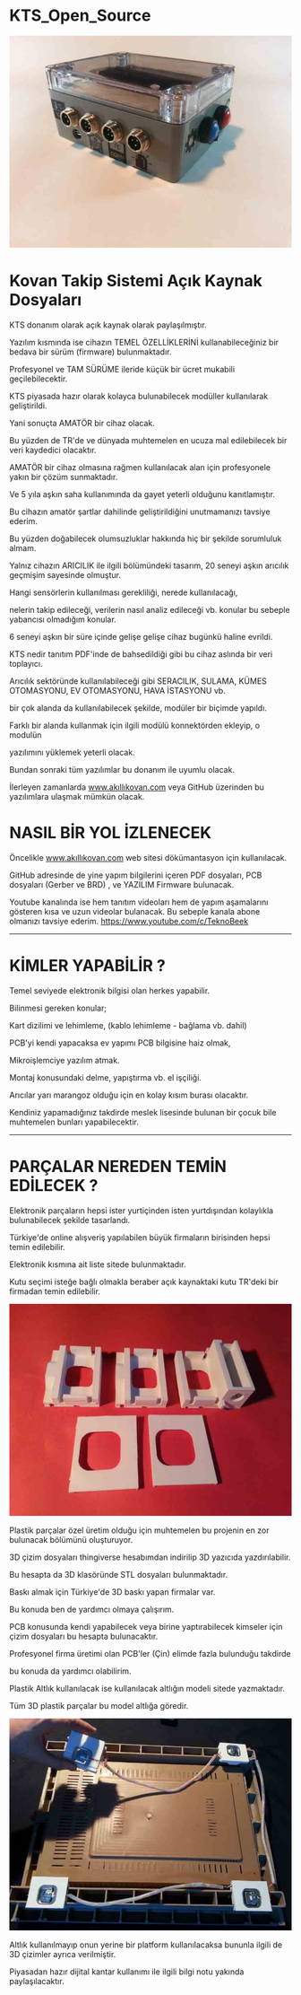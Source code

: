 # KTS_Open_Source

![alt text](https://github.com/TeknoBeek/KTS_Open_Source/blob/main/Resimler/20210129_171540.jpg)

# Kovan Takip Sistemi Açık Kaynak Dosyaları

KTS donanım olarak açık kaynak olarak paylaşılmıştır.

Yazılım kısmında ise cihazın TEMEL ÖZELLİKLERİNİ kullanabileceğiniz bir bedava bir sürüm (firmware) bulunmaktadır.

Profesyonel ve TAM SÜRÜME ileride küçük bir ücret mukabili geçilebilecektir.

KTS piyasada hazır olarak kolayca bulunabilecek modüller kullanılarak geliştirildi. 

Yani sonuçta AMATÖR bir cihaz olacak.

Bu yüzden de TR'de ve dünyada muhtemelen en ucuza mal edilebilecek bir veri kaydedici olacaktır.

AMATÖR bir cihaz olmasına rağmen kullanılacak alan için profesyonele yakın bir çözüm sunmaktadır. 

Ve 5 yıla aşkın saha kullanımında da gayet yeterli olduğunu kanıtlamıştır.

Bu cihazın amatör şartlar dahilinde geliştirildiğini unutmamanızı tavsiye ederim.

Bu yüzden doğabilecek olumsuzluklar hakkında hiç bir şekilde sorumluluk almam. 

Yalnız cihazın ARICILIK ile ilgili bölümündeki tasarım, 20 seneyi aşkın arıcılık geçmişim sayesinde olmuştur.

Hangi sensörlerin kullanılması gerekliliği, nerede kullanılacağı,

nelerin takip edileceği, verilerin nasıl analiz edileceği vb. konular bu sebeple yabancısı olmadığım konular.

6 seneyi aşkın bir süre içinde gelişe gelişe cihaz bugünkü haline evrildi.

KTS nedir tanıtım PDF'inde de bahsedildiği gibi bu cihaz aslında bir veri toplayıcı. 

Arıcılık sektöründe kullanılabileceği gibi SERACILIK, SULAMA, KÜMES OTOMASYONU, EV OTOMASYONU, HAVA İSTASYONU vb. 

bir çok alanda da kullanılabilecek şekilde, modüler bir biçimde yapıldı.

Farklı bir alanda kullanmak için ilgili modülü konnektörden ekleyip, o modulün

yazılımını yüklemek yeterli olacak.

Bundan sonraki tüm yazılımlar bu donanım ile uyumlu olacak.

İlerleyen zamanlarda www.akıllıkovan.com veya GitHub üzerinden bu yazılımlara ulaşmak mümkün olacak.

# NASIL BİR YOL İZLENECEK

Öncelikle www.akıllıkovan.com web sitesi dökümantasyon için kullanılacak.

GitHub adresinde de yine yapım bilgilerini içeren PDF dosyaları, PCB dosyaları (Gerber ve BRD) , ve YAZILIM Firmware bulunacak.

Youtube kanalında ise hem tanıtım videoları hem de yapım aşamalarını gösteren kısa ve uzun videolar bulanacak. Bu sebeple kanala abone olmanızı tavsiye ederim. https://www.youtube.com/c/TeknoBeek

------------------------------------------------------------------------------------

# KİMLER YAPABİLİR ?

Temel seviyede elektronik bilgisi olan herkes yapabilir.

Bilinmesi gereken konular;

Kart dizilimi ve lehimleme, (kablo lehimleme - bağlama vb. dahil)

PCB'yi kendi yapacaksa ev yapımı PCB bilgisine haiz olmak,

Mikroişlemciye yazılım atmak.

Montaj konusundaki delme, yapıştırma vb. el işçiliği.

Arıcılar yarı marangoz olduğu için en kolay kısım burası olacaktır.

Kendiniz yapamadığınız takdirde meslek lisesinde bulunan bir çocuk bile muhtemelen bunları yapabilecektir.

-------------------------------------------------------------------------------------

# PARÇALAR NEREDEN TEMİN EDİLECEK ?

Elektronik parçaların hepsi ister yurtiçinden isten yurtdışından kolaylıkla bulunabilecek şekilde tasarlandı.

Türkiye'de online alışveriş yapılabilen büyük firmaların birisinden hepsi temin edilebilir.

Elektronik kısmına ait liste sitede bulunmaktadır.

Kutu seçimi isteğe bağlı olmakla beraber açık kaynaktaki kutu TR'deki bir firmadan temin edilebilir.

![alt text](https://github.com/TeknoBeek/KTS_Open_Source/blob/main/Resimler/3d_things.jpg)

Plastik parçalar özel üretim olduğu için muhtemelen bu projenin en zor bulunacak bölümünü oluşturuyor.

3D çizim dosyaları thingiverse hesabımdan indirilip 3D yazıcıda yazdırılabilir.

Bu hesapta da 3D klasöründe STL dosyaları bulunmaktadır.

Baskı almak için Türkiye'de 3D baskı yapan firmalar var.

Bu konuda ben de yardımcı olmaya çalışırım.

PCB konusunda kendi yapabilecek veya birine yaptırabilecek kimseler için çizim dosyaları bu hesapta bulunacaktır.

Profesyonel firma üretimi olan PCB'ler (Çin) elimde fazla bulunduğu takdirde

bu konuda da yardımcı olabilirim.

Plastik Altlık kullanılacak ise kullanılacak altlığın modeli sitede yazmaktadır.

Tüm 3D plastik parçalar bu model altlığa göredir.

![alt text](https://github.com/TeknoBeek/KTS_Open_Source/blob/main/Resimler/taban_001.jpg)

Altlık kullanılmayıp onun yerine bir platform kullanılacaksa bununla ilgili de 3D çizimler ayrıca verilmiştir.

Piyasadan hazır dijital kantar kullanımı ile ilgili bilgi notu yakında paylaşılacaktır.
